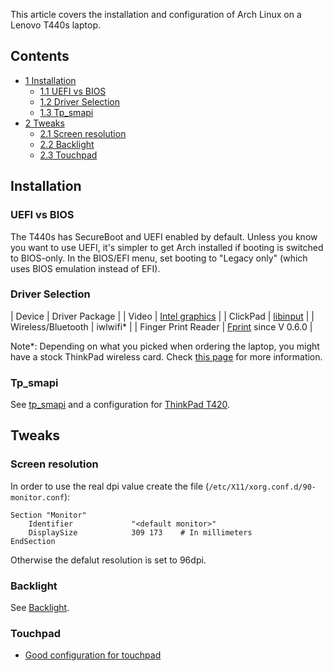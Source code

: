 This article covers the installation and configuration of Arch Linux on a Lenovo T440s laptop.

## Contents

*   [1 Installation](#Installation)
    *   [1.1 UEFI vs BIOS](#UEFI_vs_BIOS)
    *   [1.2 Driver Selection](#Driver_Selection)
    *   [1.3 Tp_smapi](#Tp_smapi)
*   [2 Tweaks](#Tweaks)
    *   [2.1 Screen resolution](#Screen_resolution)
    *   [2.2 Backlight](#Backlight)
    *   [2.3 Touchpad](#Touchpad)

## Installation

### UEFI vs BIOS

The T440s has SecureBoot and UEFI enabled by default. Unless you know you want to use UEFI, it's simpler to get Arch installed if booting is switched to BIOS-only. In the BIOS/EFI menu, set booting to "Legacy only" (which uses BIOS emulation instead of EFI).

### Driver Selection

| Device | Driver Package |
| Video | [Intel graphics](/index.php/Intel_graphics "Intel graphics") |
| ClickPad | [libinput](/index.php/Libinput "Libinput") |
| Wireless/Bluetooth | iwlwifi* |
| Finger Print Reader | [Fprint](/index.php/Fprint "Fprint") since V 0.6.0 |

Note*: Depending on what you picked when ordering the laptop, you might have a stock ThinkPad wireless card. Check [this page](http://www.thinkwiki.org/wiki/Drivers) for more information.

### Tp_smapi

See [tp_smapi](/index.php/Tp_smapi "Tp smapi") and a configuration for [ThinkPad T420](/index.php/Lenovo_ThinkPad_T420#Tp_smapi "Lenovo ThinkPad T420").

## Tweaks

### Screen resolution

In order to use the real dpi value create the file (`/etc/X11/xorg.conf.d/90-monitor.conf`):

```
Section "Monitor"
    Identifier             "<default monitor>"
    DisplaySize            309 173    # In millimeters
EndSection

```

Otherwise the defalut resolution is set to 96dpi.

### Backlight

See [Backlight](/index.php/Backlight "Backlight").

### Touchpad

*   [Good configuration for touchpad](http://rscircus.org/post/72978821261/t440s-clickpad-fix-which-feels-good)